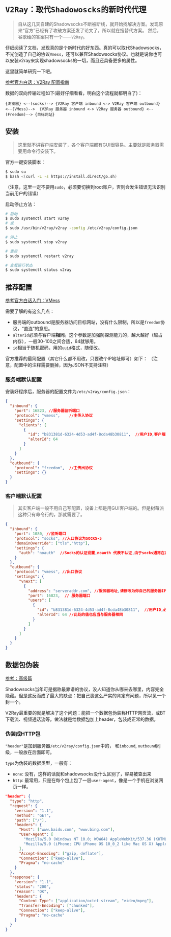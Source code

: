 # `V2Ray：取代Shadowoscks的新时代代理`

> 自从这几天自建的Shadowsocks不断被断线，就开始找解决方案。发现原来“官方”已经有了攻破方案还发了论文了。所以就在搜替代方案。
然后，谷歌给的答案只有一个——`V2Ray`。

仔细阅读了文档，发现真的是个新时代的好东西。真的可以取代Shadowsocks，不光创造了自己的协议`Vmess`，还可以兼容Shadowsocks协议。也就是说你也可以安装v2ray来实现shadowsocks的一切，而且还具备更多的属性。

这里就简单研究一下吧。

[参考官方白话：V2Ray 配置指南](https://toutyrater.github.io/)

数据的双向传输过程如下(最好仔细看看，明白这个流程就都明白了)：
```
{浏览器} <--(socks)--> {V2Ray 客户端 inbound <-> V2Ray 客户端 outbound} <--(VMess)-->  {V2Ray 服务器 inbound <-> V2Ray 服务器 outbound} <--(Freedom)--> {目标网站}
```

## 安装
> 这里就不讲客户端安装了，各个客户端都有GUI很容易。主要就是服务器需要用命令行安装下。


官方一键安装脚本：
```sh
$ sudo su
$ bash <(curl -L -s https://install.direct/go.sh)
```
（注意，这里一定不要用`sudo`，必须要切换到root账户，否则会发生错误无法识别当前用户的错误）



启动停止方法：
```sh
# 启动
$ sudo systemctl start v2ray
# 或
$ sudo /usr/bin/v2ray/v2ray -config /etc/v2ray/config.json

# 停止
$ sudo systemctl stop v2ray

# 重启
$ sudo systemctl restart v2ray

# 查看运行状态
$ sudo systemctl status v2ray
```



## 推荐配置

[参考官方白话入门：VMess](https://toutyrater.github.io/basic/vmess.html)

需要了解的有这么几点：
- 服务端的outbound是服务器访问目标网站，没有什么限制，所以是`freedom`协议，“直连”的意思。
- `alterId`必须与客户端**相同**。这个参数是加强防探测能力的，越大越好（越占内存），一般30-100之间合适，64就够用。
- `id`相当于随机密码，用的`uuid`格式，随便改。

官方推荐的最简配置（其它什么都不用改，只要改个IP地址即可）如下：
（注意，配置中的注释需要删掉，因为JSON不支持注释）


### 服务端默认配置
安装好程序后，服务器的配置文件为`/etc/v2ray/config.json`：
```json
{
  "inbound": {
    "port": 16823, //服务器监听端口
    "protocol": "vmess",    //主传入协议
    "settings": {
      "clients": [
        {
          "id": "b831381d-6324-4d53-ad4f-8cda48b30811",  //用户ID,客户端与服务器必须相同
          "alterId": 64
        }
      ]
    }
  },
  "outbound": {
    "protocol": "freedom",  //主传出协议
    "settings": {}
  }
}
```


### 客户端默认配置

> 其实客户端一般不用自己写配置，设备上都是用GUI客户端的。但是树莓派这种只有命令行的，那就需要了。

```json
{
  "inbound": {
    "port": 1080, //监听端口
    "protocol": "socks", //入口协议为SOCKS-5
    "domainOverride": ["tls","http"],
    "settings": {
      "auth": "noauth"  //Socks的认证设置,noauth 代表不认证,由于socks通常在客户端使用,所以这里不认证
    }
  },
  "outbound": {
    "protocol": "vmess", //出口协议
    "settings": {
      "vnext": [
        {
          "address": "serveraddr.com", //服务器地址,请修改为你自己的服务器IP或域名
          "port": 16823,  // 服务器端口
          "users": [
            {
              "id": "b831381d-6324-4d53-ad4f-8cda48b30811",  //用户ID,必须与服务器端配置相同
              "alterId": 64 //此处的值也应当与服务器相同
            }
          ]
        }
      ]
    }
  }
}
```


## 数据包伪装

[参考：高级篇](https://toutyrater.github.io/advanced/)

Shadowsocks当年可是据称最靠谱的协议，没人知道你从哪来去哪里，内容完全隐藏。但是这反而成了最大的缺点：把自己裹这么严实的肯定有问题，所以见一个封一个。

V2Ray最重要的就是解决了这个问题：能把一个数据包伪装称HTTP网页流，或BT下载流、视频通话流等。做法就是给数据包加上header，包装成正常的数据。


### 伪装成HTTP包

`"header"`是加到服务器`/etc/v2ray/config.json`中的， 和`inbound`, `outbound`同级，一般放在后面即可。

`type`为伪装的数据类型，一般有：
- `none`: 没有，这样的话就和shadowsocks没什么区别了，容易被查出来
- `http`: 最常用，只是在每个包上包了一层`user-agent`，像是一个手机在浏览网页一样。

```json
"header": {
  "type": "http",
  "request": {
    "version": "1.1",
    "method": "GET",
    "path": ["/"],
    "headers": {
      "Host": ["www.baidu.com", "www.bing.com"],
      "User-Agent": [
        "Mozilla/5.0 (Windows NT 10.0; WOW64) AppleWebKit/537.36 (KHTML, like Gecko) Chrome/53.0.2785.143 Safari/537.36",
        "Mozilla/5.0 (iPhone; CPU iPhone OS 10_0_2 like Mac OS X) AppleWebKit/601.1 (KHTML, like Gecko) CriOS/53.0.2785.109 Mobile/14A456 Safari/601.1.46"
      ],
      "Accept-Encoding": ["gzip, deflate"],
      "Connection": ["keep-alive"],
      "Pragma": "no-cache"
    }
  },
  "response": {
    "version": "1.1",
    "status": "200",
    "reason": "OK",
    "headers": {
      "Content-Type": ["application/octet-stream", "video/mpeg"],
      "Transfer-Encoding": ["chunked"],
      "Connection": ["keep-alive"],
      "Pragma": "no-cache"
    }
  }
}
```

